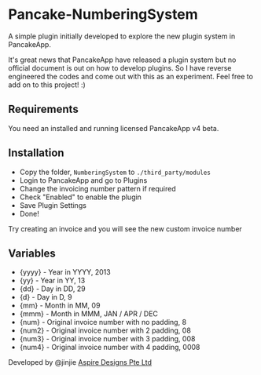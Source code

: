 Pancake-NumberingSystem
=======================

A simple plugin initially developed to explore the new plugin system in PancakeApp.

It's great news that PancakeApp have released a plugin system but no official document is out on how to develop plugins. So I have reverse engineered the codes and come out with this as an experiment. Feel free to add on to this project! :)

Requirements
------------

You need an installed and running licensed PancakeApp v4 beta.

Installation
------------

- Copy the folder, <code>NumberingSystem</code> to <code>./third_party/modules</code>
- Login to PancakeApp and go to Plugins
- Change the invoicing number pattern if required
- Check "Enabled" to enable the plugin
- Save Plugin Settings
- Done!

Try creating an invoice and you will see the new custom invoice number

Variables
---------

- {yyyy} - Year in YYYY, 2013
- {yy} - Year in YY, 13
- {dd} - Day in DD, 29
- {d} - Day in D, 9
- {mm} - Month in MM, 09
- {mmm} - Month in MMM, JAN / APR / DEC
- {num} - Original invoice number with no padding, 8
- {num2} - Original invoice number with 2 padding, 08
- {num3} - Original invoice number with 3 padding, 008
- {num4} - Original invoice number with 4 padding, 0008

Developed by @jinjie [Aspire Designs Pte Ltd](http://www.aspiredesigns.com.sg)